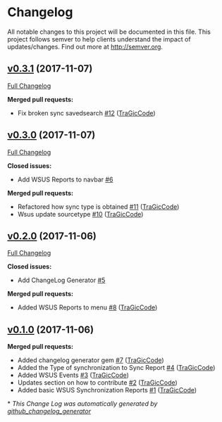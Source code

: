 # Changelog

All notable changes to this project will be documented in this file.
This project follows semver to help clients understand the impact of updates/changes.  Find out more at http://semver.org.

## [v0.3.1](https://github.com/tragiccode/TA-Splunk_App_for_Windows_WSUS/tree/v0.3.1) (2017-11-07)
[Full Changelog](https://github.com/tragiccode/TA-Splunk_App_for_Windows_WSUS/compare/v0.3.0...v0.3.1)

**Merged pull requests:**

- Fix broken sync savedsearch [\#12](https://github.com/TraGicCode/TA-Splunk_App_for_Windows_WSUS/pull/12) ([TraGicCode](https://github.com/TraGicCode))

## [v0.3.0](https://github.com/tragiccode/TA-Splunk_App_for_Windows_WSUS/tree/v0.3.0) (2017-11-07)
[Full Changelog](https://github.com/tragiccode/TA-Splunk_App_for_Windows_WSUS/compare/v0.2.0...v0.3.0)

**Closed issues:**

- Add WSUS Reports to navbar [\#6](https://github.com/TraGicCode/TA-Splunk_App_for_Windows_WSUS/issues/6)

**Merged pull requests:**

- Refactored how sync type is obtained [\#11](https://github.com/TraGicCode/TA-Splunk_App_for_Windows_WSUS/pull/11) ([TraGicCode](https://github.com/TraGicCode))
- Wsus update sourcetype [\#10](https://github.com/TraGicCode/TA-Splunk_App_for_Windows_WSUS/pull/10) ([TraGicCode](https://github.com/TraGicCode))

## [v0.2.0](https://github.com/tragiccode/TA-Splunk_App_for_Windows_WSUS/tree/v0.2.0) (2017-11-06)
[Full Changelog](https://github.com/tragiccode/TA-Splunk_App_for_Windows_WSUS/compare/v0.1.0...v0.2.0)

**Closed issues:**

- Add ChangeLog Generator [\#5](https://github.com/TraGicCode/TA-Splunk_App_for_Windows_WSUS/issues/5)

**Merged pull requests:**

- Added WSUS Reports to menu [\#8](https://github.com/TraGicCode/TA-Splunk_App_for_Windows_WSUS/pull/8) ([TraGicCode](https://github.com/TraGicCode))

## [v0.1.0](https://github.com/tragiccode/TA-Splunk_App_for_Windows_WSUS/tree/v0.1.0) (2017-11-06)
**Merged pull requests:**

- Added changelog generator gem [\#7](https://github.com/TraGicCode/TA-Splunk_App_for_Windows_WSUS/pull/7) ([TraGicCode](https://github.com/TraGicCode))
- Added the Type of synchronization to Sync Report [\#4](https://github.com/TraGicCode/TA-Splunk_App_for_Windows_WSUS/pull/4) ([TraGicCode](https://github.com/TraGicCode))
- Added WSUS Events [\#3](https://github.com/TraGicCode/TA-Splunk_App_for_Windows_WSUS/pull/3) ([TraGicCode](https://github.com/TraGicCode))
- Updates section on how to contribute [\#2](https://github.com/TraGicCode/TA-Splunk_App_for_Windows_WSUS/pull/2) ([TraGicCode](https://github.com/TraGicCode))
- Added basic WSUS Synchronization Reports [\#1](https://github.com/TraGicCode/TA-Splunk_App_for_Windows_WSUS/pull/1) ([TraGicCode](https://github.com/TraGicCode))



\* *This Change Log was automatically generated by [github_changelog_generator](https://github.com/skywinder/Github-Changelog-Generator)*